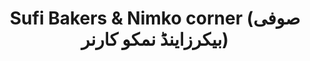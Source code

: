 ---
title: "Sufi Bakers & Nimko corner (صوفی بیکرزاینڈ نمکو کارنر)"
url: /karachi/sufi-bakers-and-nimko-corner-swfy-bykhrzyndd-nmkhw-khrnr/
shop: bakery
---